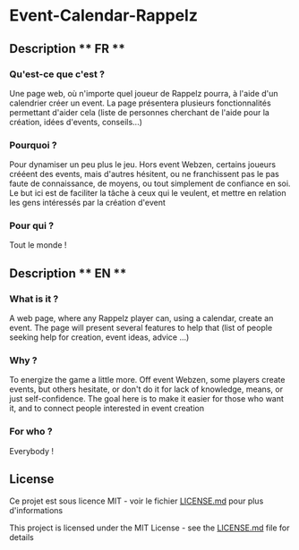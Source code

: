 # Event-Calendar-Rappelz


## Description ** FR **

### Qu'est-ce que c'est ? 

Une page web, où n'importe quel joueur de Rappelz pourra, à l'aide d'un calendrier créer un event. La page présentera plusieurs fonctionnalités permettant d'aider cela (liste de personnes cherchant de l'aide pour la création, idées d'events, conseils...)

### Pourquoi ? 

Pour dynamiser un peu plus le jeu. Hors event Webzen, certains joueurs crééent des events, mais d'autres hésitent, ou ne franchissent pas le pas faute de connaissance, de moyens, ou tout simplement de confiance en soi. Le but ici est de faciliter la tâche à ceux qui le veulent, et mettre en relation les gens intéressés par la création d'event

### Pour qui ? 

Tout le monde !


## Description ** EN **

### What is it ? 

A web page, where any Rappelz player can, using a calendar, create an event. The page will present several features to help that (list of people seeking help for creation, event ideas, advice ...)

### Why ? 

To energize the game a little more. Off event Webzen, some players create events, but others hesitate, or don't do it for lack of knowledge, means, or just self-confidence. The goal here is to make it easier for those who want it, and to connect people interested in event creation

### For who ? 

Everybody !


## License

Ce projet est sous licence MIT - voir le fichier [LICENSE.md](LICENSE.md) pour plus d'informations

This project is licensed under the MIT License - see the [LICENSE.md](LICENSE.md) file for details
